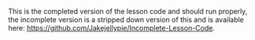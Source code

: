 This is the completed version of the lesson code and should run properly, the incomplete version is a stripped down version of this and is available here: 
https://github.com/Jakejellypie/Incomplete-Lesson-Code.